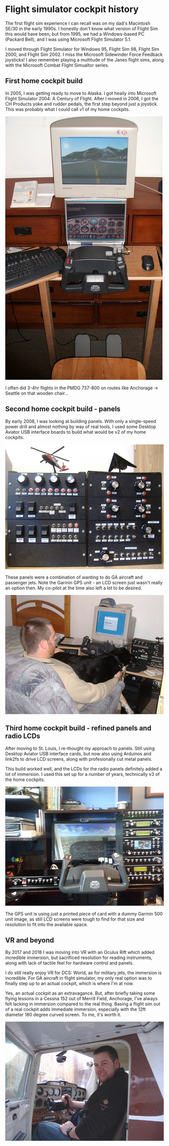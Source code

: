 # Flight simulator cockpit history

The first flight sim experience I can recall was on my dad's Macintosh SE/30 in the early 1990s. I honestly don't know what version of Flight Sim this would have been, but from 1995, we had a Windows-based PC (Packard Bell), and I was using Microsoft Flight Simulator 5.1.

I moved through Flight Simulator for Windows 95, Flight Sim 98, Flight Sim 2000, and Flight Sim 2002. I miss the Microsoft Sidewinder Force Feedback joysticks! I also remember playing a multitude of the Janes flight sims, along with the Microsoft Combat Flight Simualtor series.

## First home cockpit build 
In 2005, I was getting ready to move to Alaska. I got heaily into Microsoft Flight Simulator 2004: A Century of Flight. After I moved in 2006, I got the CH Products yoke and rudder pedals, the first step beyond just a joystick. This was probably what I could call v1 of my home cockpits.

![Initial home cockpit in Alaska, circa 2006-2007](images/sim-history/first-build.jpg)

I often did 3-4hr flights in the PMDG 737-800 on routes like Anchorage -> Seattle on that wooden chair...

## Second home cockpit build - panels

By early 2008, I was looking at building panels. With only a single-speed power drill and almost nothing by way of real tools, I used some Desktop Aviator USB interface boards to build what would be v2 of my home cockpits.

![First cockpit panels using Desktop Aviator USB interface boards](images/sim-history/second-build.jpg)

These panels were a combination of wanting to do GA aircraft and passenger jets. Note the Garmin GPS unit - an LCD screen just wasn't really an option then. My co-pilot at the time also left a lot to be desired.

![My copilot during the second home cockpit](images/sim-history/second-build-copilot.jpg)

## Third home cockpit build - refined panels and radio LCDs

After moving to St. Louis, I re-thought my approach to panels. Still using Desktop Aviator USB interface cards, but now also using Arduinos and link2fs to drive LCD screens, along with profesionally cut metal panels.

This build worked well, and the LCDs for the radio panels definitely added a lot of immersion. I used this set up for a number of years, technically v3 of the home cockpits.

![Refined panels using Desktop Aviator USB interface boards and Arduinos for radio LCD screens](images/sim-history/third-build.jpg)

The GPS unit is using just a printed piece of card with a dummy Garmin 500 unit image, as still LCD screens were tough to find for that size and resolution to fit into the available space.

## VR and beyond

By 2017 and 2018 I was moving into VR with an Oculus Rift which added incredible immersion, but sacrificed resolution for reading instruments, along with lack of tactile feel for hardware control and panels.

I do still really enjoy VR for DCS: World, as for military jets, the immersion is incredible. For GA aircraft in flight simulator, my only real option was to finally step up to an actual cockpit, which is where I'm at now.

Yes, an actual cockpit as an extravagance. But, after briefly taking some flying lessons in a Cessna 152 out of Merrill Field, Anchorage, I've always felt lacking in immersion compared to the real thing. Basing a flight sim out of a real cockpit adds immediate immersion, especially with the 12ft diameter 180 degree curved screen. To me, it's worth it.

![In the cockpit of a Cessna 152 in Merrill Field, Anchorage](images/sim-history/c152.jpg)